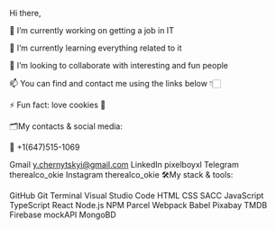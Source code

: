 Hi there,

🔭 I’m currently working on getting a job in IT

🌱 I’m currently learning everything related to it

👯 I’m looking to collaborate with interesting and fun people

📫 You can find and contact me using the links below 👇🏻

⚡ Fun fact: love cookies 🍪

🗂️My contacts & social media:

📱 +1(647)515-1069

Gmail y.chernytskyi@gmail.com
LinkedIn pixelboyxl
Telegram therealco_okie
Instagram therealco_okie
🛠My stack & tools:

GitHub  Git  Terminal  Visual Studio Code  HTML  CSS  SACC  JavaScript  TypeScript  React  Node.js  NPM  Parcel  Webpack  Babel  Pixabay  TMDB  Firebase  mockAPI  MongoBD 
